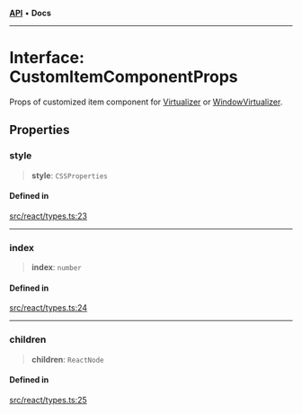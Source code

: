 [**API**](../../API.md) • **Docs**

***

# Interface: CustomItemComponentProps

Props of customized item component for [Virtualizer](../functions/Virtualizer.md) or [WindowVirtualizer](../functions/WindowVirtualizer.md).

## Properties

### style

> **style**: `CSSProperties`

#### Defined in

[src/react/types.ts:23](https://github.com/inokawa/virtua/blob/7e158f77de8291c932d314012e6a132b5511333b/src/react/types.ts#L23)

***

### index

> **index**: `number`

#### Defined in

[src/react/types.ts:24](https://github.com/inokawa/virtua/blob/7e158f77de8291c932d314012e6a132b5511333b/src/react/types.ts#L24)

***

### children

> **children**: `ReactNode`

#### Defined in

[src/react/types.ts:25](https://github.com/inokawa/virtua/blob/7e158f77de8291c932d314012e6a132b5511333b/src/react/types.ts#L25)

